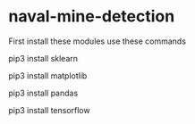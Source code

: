 # naval-mine-detection
First install these modules
use these commands 

pip3 install sklearn

pip3 install matplotlib

pip3 install pandas

pip3 install tensorflow


